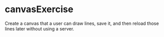 # canvasExercise
Create a canvas that a user can draw lines, save it, and then reload those lines later without using a server.
